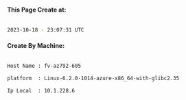 
   
#### This Page Create at:

```bash

2023-10-18 - 23:07:31 UTC

```

#### Create By Machine:

```bash

Host Name : fv-az792-605

platform  : Linux-6.2.0-1014-azure-x86_64-with-glibc2.35

Ip Local  : 10.1.228.6

```

